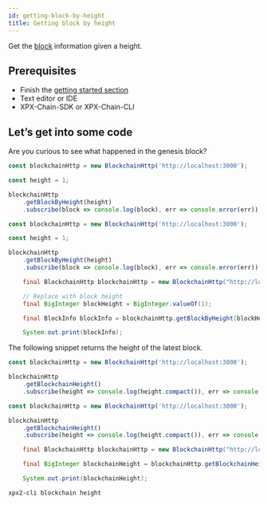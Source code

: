 ```yaml
---
id: getting-block-by-height
title: Getting block by height
---
```

Get the [block](../../protocol/block.md) information given a height.

## Prerequisites

- Finish the [getting started section](../../getting-started/setting-up-workstation.md)
- Text editor or IDE
- XPX-Chain-SDK or XPX-Chain-CLI

## Let’s get into some code

Are you curious to see what happened in the genesis block?

<!--DOCUSAURUS_CODE_TABS-->
<!--TypeScript-->
```js
const blockchainHttp = new BlockchainHttp('http://localhost:3000');

const height = 1;

blockchainHttp
    .getBlockByHeight(height)
    .subscribe(block => console.log(block), err => console.error(err));
```

<!--JavaScript-->
```js
const blockchainHttp = new BlockchainHttp('http://localhost:3000');

const height = 1;

blockchainHttp
    .getBlockByHeight(height)
    .subscribe(block => console.log(block), err => console.error(err));
```

<!--Java-->
```java
    final BlockchainHttp blockchainHttp = new BlockchainHttp("http://localhost:3000");

    // Replace with block height
    final BigInteger blockHeight = BigInteger.valueOf(1);

    final BlockInfo blockInfo = blockchainHttp.getBlockByHeight(blockHeight).toFuture().get();

    System.out.print(blockInfo);
```
<!--END_DOCUSAURUS_CODE_TABS-->

The following snippet returns the height of the latest block.

<!--DOCUSAURUS_CODE_TABS-->
<!--TypeScript-->
```js
const blockchainHttp = new BlockchainHttp('http://localhost:3000');

blockchainHttp
    .getBlockchainHeight()
    .subscribe(height => console.log(height.compact()), err => console.error(err));
```

<!--JavaScript-->
```js
const blockchainHttp = new BlockchainHttp('http://localhost:3000');

blockchainHttp
    .getBlockchainHeight()
    .subscribe(height => console.log(height.compact()), err => console.error(err));
```

<!--Java-->
```java
    final BlockchainHttp blockchainHttp = new BlockchainHttp("http://localhost:3000");

    final BigInteger blockchainHeight = blockchainHttp.getBlockchainHeight().toFuture().get();

    System.out.print(blockchainHeight);
```

<!--Bash-->
```sh
xpx2-cli blockchain height
```

<!--END_DOCUSAURUS_CODE_TABS-->